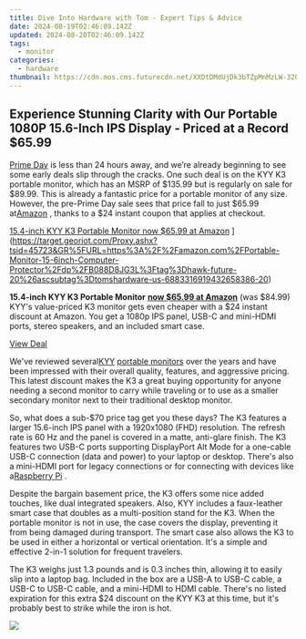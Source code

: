 ```yaml
---
title: Dive Into Hardware with Tom - Expert Tips & Advice
date: 2024-08-19T02:46:09.142Z
updated: 2024-08-20T02:46:09.142Z
tags:
  - monitor
categories:
  - hardware
thumbnail: https://cdn.mos.cms.futurecdn.net/XXDtDMdUjDk3bTZpMnMzLW-320-80.jpg
---
```


## Experience Stunning Clarity with Our Portable 1080P 15.6-Inch IPS Display - Priced at a Record $65.99

[Prime Day](https://tools.techidaily.com) is less than 24 hours away, and we’re already beginning to see some early deals slip through the cracks. One such deal is on the KYY K3 portable monitor, which has an MSRP of $135.99 but is regularly on sale for $89.99\. This is already a fantastic price for a portable monitor of any size. However, the pre-Prime Day sale sees that price fall to just $65.99 at[Amazon](https://target.georiot.com/Proxy.ashx?tsid=45723&GR%5FURL=https%3A%2F%2Famazon.com%2FPortable-Monitor-15-6inch-Computer-Protector%2Fdp%2FB088D8JG3L%3Ftag%3Dhawk-future-20%26ascsubtag%3Dtomshardware-us-4301294794363856847-20) , thanks to a $24 instant coupon that applies at checkout.

[15.4-inch KYY K3 Portable Monitor now $65.99 at Amazon](https://cdn.mos.cms.futurecdn.net/ZTpi2nJp4ZwtvUfanaQKCD-200-100.jpg "15.4-inch KYY K3 Portable Monitor now $65.99 at Amazon") ](https://target.georiot.com/Proxy.ashx?tsid=45723&GR%5FURL=https%3A%2F%2Famazon.com%2FPortable-Monitor-15-6inch-Computer-Protector%2Fdp%2FB088D8JG3L%3Ftag%3Dhawk-future-20%26ascsubtag%3Dtomshardware-us-6883316919432658386-20)

**15.4-inch KYY K3 Portable Monitor** [**now $65.99 at Amazon**](https://target.georiot.com/Proxy.ashx?tsid=45723&GR%5FURL=https%3A%2F%2Famazon.com%2FPortable-Monitor-15-6inch-Computer-Protector%2Fdp%2FB088D8JG3L%3Ftag%3Dhawk-future-20%26ascsubtag%3Dtomshardware-us-1214907068036857147-20) (was $84.99)  
 KYY's value-priced K3 monitor gets even cheaper with a $24 instant discount at Amazon. You get a 1080p IPS panel, USB-C and mini-HDMI ports, stereo speakers, and an included smart case.

[View Deal](https://target.georiot.com/Proxy.ashx?tsid=45723&GR%5FURL=https%3A%2F%2Famazon.com%2FPortable-Monitor-15-6inch-Computer-Protector%2Fdp%2FB088D8JG3L%3Ftag%3Dhawk-future-20%26ascsubtag%3Dtomshardware-us-6883316919432658386-20)

 We've reviewed several[KYY](https://tools.techidaily.com) [portable monitors](https://tools.techidaily.com) over the years and have been impressed with their overall quality, features, and aggressive pricing. This latest discount makes the K3 a great buying opportunity for anyone needing a second monitor to carry while traveling or to use as a smaller secondary monitor next to their traditional desktop monitor.  
  
 So, what does a sub-$70 price tag get you these days? The K3 features a larger 15.6-inch IPS panel with a 1920x1080 (FHD) resolution. The refresh rate is 60 Hz and the panel is covered in a matte, anti-glare finish. The K3 features two USB-C ports supporting DisplayPort Alt Mode for a one-cable USB-C connection (data and power) to your laptop or desktop. There's also a mini-HDMI port for legacy connections or for connecting with devices like a[Raspberry Pi](https://tools.techidaily.com) .  
  
 Despite the bargain basement price, the K3 offers some nice added touches, like dual integrated speakers. Also, KYY includes a faux-leather smart case that doubles as a multi-position stand for the K3\. When the portable monitor is not in use, the case covers the display, preventing it from being damaged during transport. The smart case also allows the K3 to be used in either a horizontal or vertical orientation. It's a simple and effective 2-in-1 solution for frequent travelers.  
  
 The K3 weighs just 1.3 pounds and is 0.3 inches thin, allowing it to easily slip into a laptop bag. Included in the box are a USB-A to USB-C cable, a USB-C to USB-C cable, and a mini-HDMI to HDMI cable. There's no listed expiration for this extra $24 discount on the KYY K3 at this time, but it's probably best to strike while the iron is hot.

<ins class="adsbygoogle"
     style="display:block"
     data-ad-format="autorelaxed"
     data-ad-client="ca-pub-7571918770474297"
     data-ad-slot="1223367746"></ins>



<ins class="adsbygoogle"
     style="display:block"
     data-ad-client="ca-pub-7571918770474297"
     data-ad-slot="8358498916"
     data-ad-format="auto"
     data-full-width-responsive="true"></ins>



<!-- affiliate ads begin -->
<a href="https://store.iobit.com/order/checkout.php?PRODS=4596923&QTY=1&AFFILIATE=108875&CART=1"><img src="https://secure.avangate.com/images/merchant/184260348236f9554fe9375772ff966e/ascscan_468X60.png" border="0"></a>
<!-- affiliate ads end -->